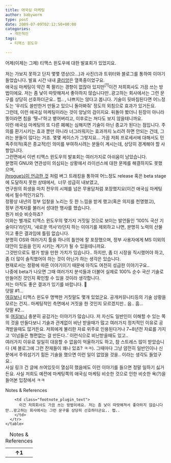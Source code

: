 ```yaml
---
title: 애국심 마케팅
author: babyworm
type: post
date: 2009-07-09T02:12:50+00:00
categories:
  - 개인적인
tags:
  - 티맥스 윈도우

---
```

어제(이제는 그제) 티맥스 윈도우에 대한 발표회가 있었지요. 

<div>
  저는 가보지 못하고 단지 몇몇 영상(으&#8230;)과 사진(!)과 트위터와 블로그를 통하여 이야기 들었습니다. 발표 시간 내내 <a href="http://clien.career.co.kr/" target="_blank">클리앙</a>은 열폭중이었구요.
</div>

<div>
</div>

<div>
  애국심 마케팅이 약간 쪽 팔리는 경향이 없잖아 있지만<span class="footnote_referrer"><a role="button" tabindex="0" onclick="footnote_moveToReference_1491_387('footnote_plugin_reference_1491_387_1');" onkeypress="footnote_moveToReference_1491_387('footnote_plugin_reference_1491_387_1');" ><sup id="footnote_plugin_tooltip_1491_387_1" class="footnote_plugin_tooltip_text">[1]</sup></a><span id="footnote_plugin_tooltip_text_1491_387_1" class="footnote_tooltip">이건 저희회사도 가끔 쓰는 방법이에요. 저는 좀 낯이 따땃해져서 좋아하지 않습니다만..광고하는 회사에서는 그런 문구를 상당히 선호하더군요.. 쩝.. </span></span>, 나쁘지는 않다고 봅니다. 기술이 뒷바침된다면 어느정도는 &#8216;우리도 쓸만한거 만들고 있으니 돌아봐줘&#8217; 정도의 외침으로 효과가 있거든요.
</div>

<div>
  그런데, 이런 애국심 마케팅이라는 것이 양날의 검이지요. 뒤돌아 봤더니 된장이 아니라 똥이라면 침을 &#8216;퉷~!&#8217;하고 뱉어버리고, 이후로는 쳐다도 보지 않을테니까요.
</div>

<div>
</div>

<div>
  이런 애국심 마케팅의 또 다른 폐혜는 심해지면 기술이 아닌 종교가 된다는 점입니다. 주의를 환기시키는 효과 뿐만 아니라 너그러워지는 효과까지 노리려 하면 안되는 건데, 그러는 분들이 많다는 거죠. 몇몇 케이스가 그렇지요&#8230; 가끔 저희 프로세서에 대해서도 민족주의적(혹은 종교적)인 의미를 부여하시려는 분들이 계시는데, 상당히 경계해야 할 사항입니다.
</div>

<div>
</div>

<div>
  그런면에서 이번 티맥스 윈도우의 발표회는 여러가지로 아쉬움이 남았습니다.
</div>

<div>
</div>

<div>
  분명히 GNU와 연관성이 의심되는 상황에서 라이선스에 대한 문제를 해결하지도 못했으며,
</div>

<div>
  <a href="http://jhrogue.blogspot.com/2009/07/b.html" target="_blank">jhrogue님이 언급한 것</a> 처럼 버그 트래킹을 통하여 어느정도 release 혹은 beta stage에 도달하지 못한 상태에서, &nbsp;너무 성급히 내보였고,
</div>

<div>
  연구원의 희생을 마치 전우의 시체를 넘은 무용담처럼 포장했지요(이건 애국심 마케팅에서 필수적인가요?).
</div>

<div>
  정황상 내년의 정부 입찰을 노리는 듯 한 느낌을 받게 했고(혹은 의지를 천명했고),
</div>

<div>
  정부 관계자를 불러서 성대한 행사를 했습니다.
</div>

<div>
</div>

<div>
  뭔가 비슷 비슷하죠?
</div>

<div>
</div>

<div>
  이와는 별개로 티맥스 윈도우의 몇가지 거짓일 것으로 보이는 발언들인 &#8216;100% 국산 기술이다&#8217;라던지, &#8216;새로운 역사&#8217;라던지 하는 이야기를 제외하고 나면, 분명히 노력의 산물이고 좋은 결과임에 틀림 없습니다.
</div>

<div>
  분명히 OS와 여러가지 툴을 하나의 틀안에 잘 포장했으며, 정부 사용자에게 MS 이외의 대안이 있음을 인지 시키는 계기가 될 수 있을테니까요.
</div>

<div>
  그것만으로도 평가 받을 만한 가치가 있습니다.. 하지만, 좀 더 시장을 직시했어야 하고, 좀 더 많이 솔직했어야 하는 것이 아닌가 하는 생각은 있습니다.
</div>

<div>
</div>

<div>
  현재로서는 정황에 따른 이야기이기 때문에 아직도 여전히 성급한 이야기구요..
</div>

<div>
</div>

<div>
  나중에 beta가 나오면 그때 여러가지 분석들과 더불어 실제로 100% 순수 국산 기술로 만들어진 것인지 확인할 수 있을 것이라 생각합니다.
</div>

<div>
</div>

<div>
  저는 아직도 좋은 결과가 있기를 바랍니다. 🙂
</div>

<div>
</div>

<div>
  덧말 #1&#8230;
</div>

<div>
  <a href="http://itviewpoint.com/124959" target="_blank">여길보니</a> 티맥스 윈도우 명백한 거짓말도 몇개 있었군요. 공개커뮤니티등의 기술 상황을 모르는 건지.. 마케팅적인 측면에서 거짓을 한 것인지 모르겠지만.. 음.. 흠&#8230;
</div>

<div>
</div>

<div>
  덧말 #2&#8230;
</div>

<div>
  또 <a href="http://www.hoogle.kr/1354" target="_blank">여길보니</a> 충분히 공감가는 이야기가 많습니다. 저 자신도 일반인이 이해할 수 있는 쪽의 것을 만들다보니 기술과 관계없이 비난 받을때가 많고 여러가지 정치적인 이유로 공격받을때도 많거든요. 저희에게 불리한 자료 위주로 인용된다거나 7~8년전 자료를 가지고 &#8216;이넘들은 형편없는 걸 만든다..&#8217; 이런식으로 비난받을때도 있고..
</div>

<div>
  여러가지 이유로 일일히 대응할 수 없음이 억울하기도 하고, 참 스트레스 많이 받았습니다 (제 블로그에 그런 잔재들이 꽤나 있죠? ㅋㅋ). 그때마다 그냥 얌전히 일반인이나 신문에서 주워섬기기 힘든 기술을 했으면 이런 일이 없었을 것을.. 이라는 생각도 들었구요..
</div>

<div>
  사실 링크 건 글에 쓰여있듯이 열심히 했음에도 이런 이야기를 들으면 정말 일하기 싫거든요. 사실 저희도 예전에 마케팅쪽의 애국심 마케팅 비슷한 것으로 인한 비슷한 욕(?)을 들어본 입장에서 ㅋㅋ
</div>

<div>
</div>

<div class="speaker-mute footnotes_reference_container">
  <div class="footnote_container_prepare">
    <p>
      <span role="button" tabindex="0" class="footnote_reference_container_label pointer" onclick="footnote_expand_collapse_reference_container_1491_387();">Notes & References</span><span role="button" tabindex="0" class="footnote_reference_container_collapse_button" style="display: none;" onclick="footnote_expand_collapse_reference_container_1491_387();">[<a id="footnote_reference_container_collapse_button_1491_387">+</a>]</span>
    </p>
  </div>
  
  <div id="footnote_references_container_1491_387" style="">
    <table class="footnotes_table footnote-reference-container">
      <caption class="accessibility">Notes & References</caption> <tr class="footnotes_plugin_reference_row">
        <th scope="row" class="footnote_plugin_index_combi pointer"  onclick="footnote_moveToAnchor_1491_387('footnote_plugin_tooltip_1491_387_1');">
          <a id="footnote_plugin_reference_1491_387_1" class="footnote_backlink"><span class="footnote_index_arrow">&#8593;</span>1</a>
        </th>
        
        <td class="footnote_plugin_text">
          이건 저희회사도 가끔 쓰는 방법이에요. 저는 좀 낯이 따땃해져서 좋아하지 않습니다만..광고하는 회사에서는 그런 문구를 상당히 선호하더군요.. 쩝..
        </td>
      </tr>
    </table>
  </div>
</div>